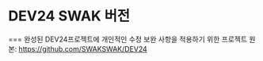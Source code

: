 # DEV24 SWAK 버전
===
완성된 DEV24프로젝트에 개인적인 수정 보완 사항을 적용하기 위한 프로젝트
원본: https://github.com/SWAKSWAK/DEV24
